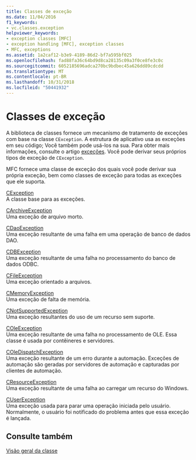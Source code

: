 ```yaml
---
title: Classes de exceção
ms.date: 11/04/2016
f1_keywords:
- vc.classes.exception
helpviewer_keywords:
- exception classes [MFC]
- exception handling [MFC], exception classes
- MFC, exceptions
ms.assetid: 1a2caf12-b3e9-4189-86d2-bf7a595bf025
ms.openlocfilehash: fad88fa36c64bd9d8ca28135c09a3f0ce8fe3c0c
ms.sourcegitcommit: 6052185696adca270bc9bdbec45a626dd89cdcdd
ms.translationtype: MT
ms.contentlocale: pt-BR
ms.lasthandoff: 10/31/2018
ms.locfileid: "50441932"
---
```

# <a name="exception-classes"></a>Classes de exceção

A biblioteca de classes fornece um mecanismo de tratamento de exceções com base na classe `CException`. A estrutura de aplicativo usa as exceções em seu código; Você também pode usá-los na sua. Para obter mais informações, consulte o artigo [exceções](../mfc/exception-handling-in-mfc.md). Você pode derivar seus próprios tipos de exceção de `CException`.

MFC fornece uma classe de exceção dos quais você pode derivar sua própria exceção, bem como classes de exceção para todas as exceções que ele suporta.

[CException](../mfc/reference/cexception-class.md)<br/>
A classe base para as exceções.

[CArchiveException](../mfc/reference/carchiveexception-class.md)<br/>
Uma exceção de arquivo morto.

[CDaoException](../mfc/reference/cdaoexception-class.md)<br/>
Uma exceção resultante de uma falha em uma operação de banco de dados DAO.

[CDBException](../mfc/reference/cdbexception-class.md)<br/>
Uma exceção resultante de uma falha no processamento do banco de dados ODBC.

[CFileException](../mfc/reference/cfileexception-class.md)<br/>
Uma exceção orientado a arquivos.

[CMemoryException](../mfc/reference/cmemoryexception-class.md)<br/>
Uma exceção de falta de memória.

[CNotSupportedException](../mfc/reference/cnotsupportedexception-class.md)<br/>
Uma exceção resultantes do uso de um recurso sem suporte.

[COleException](../mfc/reference/coleexception-class.md)<br/>
Uma exceção resultante de uma falha no processamento de OLE. Essa classe é usada por contêineres e servidores.

[COleDispatchException](../mfc/reference/coledispatchexception-class.md)<br/>
Uma exceção resultante de um erro durante a automação. Exceções de automação são geradas por servidores de automação e capturadas por clientes de automação.

[CResourceException](../mfc/reference/cresourceexception-class.md)<br/>
Uma exceção resultante de uma falha ao carregar um recurso do Windows.

[CUserException](../mfc/reference/cuserexception-class.md)<br/>
Uma exceção usada para parar uma operação iniciada pelo usuário. Normalmente, o usuário foi notificado do problema antes que essa exceção é lançada.

## <a name="see-also"></a>Consulte também

[Visão geral da classe](../mfc/class-library-overview.md)

